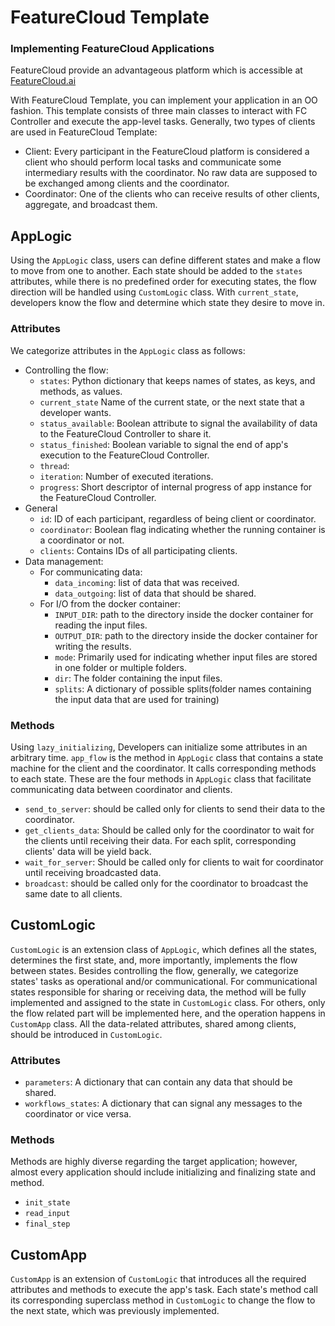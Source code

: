 # FeatureCloud Template
### Implementing FeatureCloud Applications

FeatureCloud provide an advantageous platform which is accessible at [FeatureCloud.ai](https://featurecloud.ai/) 

With FeatureCloud Template, you can implement your application in an OO fashion. This template consists of three main classes to interact with FC Controller and execute the app-level tasks. Generally, two types of clients are used in FeatureCloud Template:

- Client: Every participant in the FeatureCloud platform is considered a client who should perform local tasks and communicate some intermediary results with the coordinator. No raw data are supposed to be exchanged among clients and the coordinator.
- Coordinator: One of the clients who can receive results of other clients, aggregate, and broadcast them.


## AppLogic
Using the `AppLogic` class, users can define different states and make a flow to move from one to another. Each state should be added to the `states` attributes, while there is no predefined order for executing states, the flow direction will be handled using `CustomLogic` class. With `current_state`, developers know the flow and determine which state they desire to move in.

### Attributes
We categorize attributes in the `AppLogic` class as follows:
- Controlling the flow:
  - `states`: Python dictionary that keeps names of states, as keys, and methods, as values.
  - `current_state` Name of the current state, or the next state that a developer wants.
  - `status_available`: Boolean attribute to signal the availability of data to the FeatureCloud Controller to share it. 
  - `status_finished`: Boolean variable to signal the end of app's execution to the FeatureCloud Controller.
  - `thread`:
  - `iteration`: Number of executed iterations.
  - `progress`: Short descriptor of internal progress of app instance for the FeatureCloud Controller.
- General 
  - `id`: ID of each participant, regardless of being client or coordinator.
  - `coordinator`: Boolean flag indicating whether the running container is a coordinator or not.
  - `clients`: Contains IDs of all participating clients.
- Data management:
  - For communicating data:
    - `data_incoming`: list of data that was received.
    - `data_outgoing`: list of data that should be shared.
  - For I/O from the docker container:
    - `INPUT_DIR`: path to the directory inside the docker container for reading the input files.
    - `OUTPUT_DIR`: path to the directory inside the docker container for writing the results.
    - `mode`: Primarily used for indicating whether input files are stored in one folder or multiple folders.
    - `dir`: The folder containing the input files. 
    - `splits`: A dictionary of possible splits(folder names containing the input data that are used for training) 
  
### Methods
Using `lazy_initializing`, Developers can initialize some attributes in an arbitrary time. `app_flow` is the method in `AppLogic` class that contains a state machine for the client and the coordinator. 
It calls corresponding methods to each state. These are the four methods in `AppLogic` class that facilitate communicating data between coordinator and clients.

- `send_to_server`: should be called only for clients to send their data to the coordinator.
- `get_clients_data`: Should be called only for the coordinator to wait for the clients until receiving their data.
  For each split, corresponding clients' data will be yield back.
- `wait_for_server`: Should be called only for clients to wait for coordinator until receiving broadcasted data.
- `broadcast`: should be called only for the coordinator to broadcast the same date to all clients.


## CustomLogic
`CustomLogic` is an extension class of `AppLogic`, which defines all the states, determines the first state, and, more importantly, 
implements the flow between states. Besides controlling the flow, generally, we categorize states' tasks as
operational and/or communicational. For communicational states responsible for sharing or receiving data,
the method will be fully implemented and assigned to the state in `CustomLogic` class. For others, only the flow 
related part will be implemented here, and the operation happens in `CustomApp` class. All the data-related
attributes, shared among clients, should be introduced in `CustomLogic`.  

### Attributes
- `parameters`: A dictionary that can contain any data that should be shared.
- `workflows_states`: A dictionary that can signal any messages to the coordinator or vice versa.

### Methods
Methods are highly diverse regarding the target application; however, almost every application
should include initializing and finalizing state and method. 
- `init_state`
- `read_input`
- `final_step`

## CustomApp
`CustomApp` is an extension of `CustomLogic` that introduces all the required attributes and methods to execute the app's task. Each state's method call its corresponding superclass method in `CustomLogic` to change the flow to the next state, which was previously implemented.
